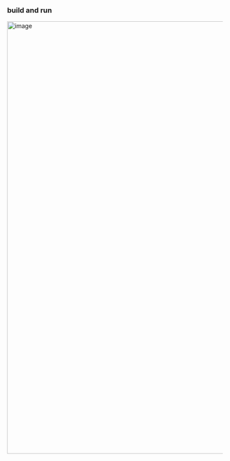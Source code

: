 ### build and run

<img width="1699" height="1010" alt="image" src="https://github.com/user-attachments/assets/48336eae-52bd-4ffc-9981-8cb279d3fd8d" />
